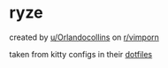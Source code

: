 # ryze

created by [u/Orlandocollins][Orlandocollins] on [r/vimporn][vimporn]

taken from kitty configs in their [dotfiles][conf]

[Orlandocollins]: https://www.reddit.com/user/Orlandocollins
[vimporn]: https://www.reddit.com/r/vimporn/comments/e785v1/the_tinkering_wont_q/

[conf]: https://github.com/skbolton/titan/blob/d06378f4444e7489977ee50bb182e23d1fcd86cf/kitty/kitty/ryze.conf
